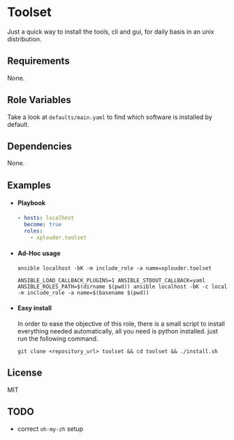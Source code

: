 Toolset
=========

Just a quick way to install the tools, cli and gui, for daily basis in an unix distribution.

Requirements
------------

None.

Role Variables
--------------

Take a look at `defaults/main.yaml` to find which software is installed by default.

Dependencies
------------

None.

Examples
----------------

- #### Playbook

    ```yaml
    - hosts: localhost
      become: true
      roles:
        - xplouder.toolset
    ```

- #### Ad-Hoc usage

  `ansible localhost -bK -m include_role -a name=xplouder.toolset`

  ```
  ANSIBLE_LOAD_CALLBACK_PLUGINS=1 ANSIBLE_STDOUT_CALLBACK=yaml ANSIBLE_ROLES_PATH=$(dirname $(pwd)) ansible localhost -bK -c local -m include_role -a name=$(basename $(pwd))
  ```

- #### Easy install

  In order to ease the objective of this role, there is a small script to install everything needed automatically, all
  you need is python installed. just run the following command.

  `git clone <repository_url> toolset && cd toolset && ./install.sh`

License
-------

MIT

TODO
-------

- correct `oh-my-zh` setup
